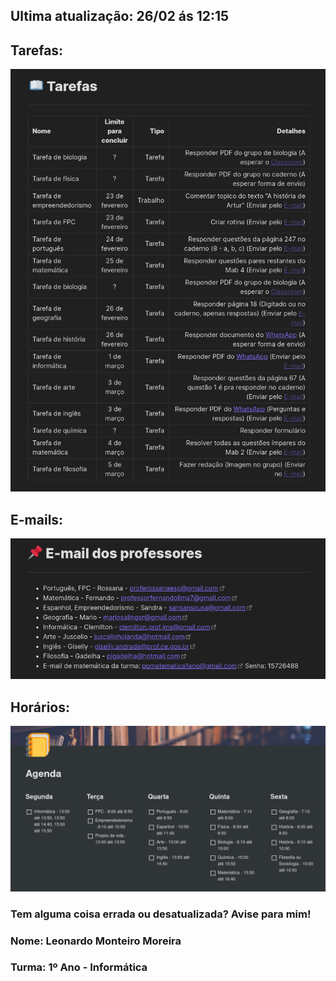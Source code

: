 ## Ultima atualização: 26/02 ás 12:15

## Tarefas:
<img src="Docs/2021-02-26_12-04.png"/>

## E-mails:
<img src="Docs/2021-02-26_12-04_1.png"/>

## Horários:
<img src="Docs/Agenda.png"/>

### Tem alguma coisa errada ou desatualizada? Avise para mim!
### Nome: Leonardo Monteiro Moreira
### Turma: 1º Ano - Informática
